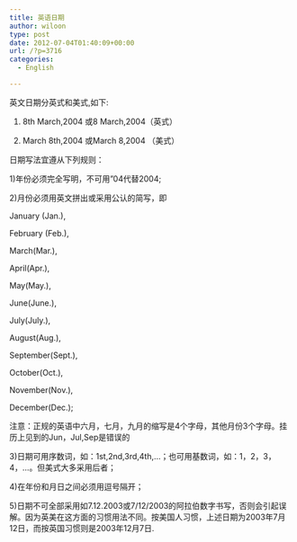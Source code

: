 ```yaml
---
title: 英语日期
author: wiloon
type: post
date: 2012-07-04T01:40:09+00:00
url: /?p=3716
categories:
  - English

---
```

英文日期分英式和美式,如下:
  
1) 8th March,2004 或8 March,2004（英式）
  
2) March 8th,2004 或March 8,2004 （美式）

日期写法宜遵从下列规则：
  
1)年份必须完全写明，不可用&#8221;04代替2004;
  
2)月份必须用英文拼出或采用公认的简写，即
  
January (Jan.),
  
February (Feb.),
  
March(Mar.),
  
April(Apr.),
  
May(May.),
  
June(June.),
  
July(July.),
  
August(Aug.),
  
September(Sept.),
  
October(Oct.),
  
November(Nov.),
  
December(Dec.);
  
注意：正规的英语中六月，七月，九月的缩写是4个字母，其他月份3个字母。挂历上见到的Jun，Jul,Sep是错误的
  
3)日期可用序数词，如：1st,2nd,3rd,4th,&#8230;；也可用基数词，如：1，2，3，4，&#8230;。但美式大多采用后者；
  
4)在年份和月日之间必须用逗号隔开；
  
5)日期不可全部采用如7.12.2003或7/12/2003的阿拉伯数字书写，否则会引起误解。因为英美在这方面的习惯用法不同。按美国人习惯，上述日期为2003年7月12日，而按英国习惯则是2003年12月7日.